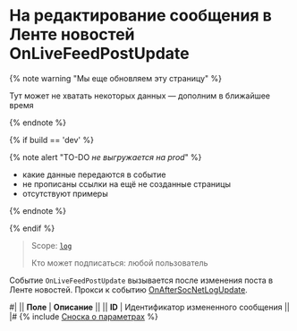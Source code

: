 # На редактирование сообщения в Ленте новостей OnLiveFeedPostUpdate

{% note warning "Мы еще обновляем эту страницу" %}

Тут может не хватать некоторых данных — дополним в ближайшее время

{% endnote %}

{% if build == 'dev' %}

{% note alert "TO-DO _не выгружается на prod_" %}

- какие данные передаются в событие
- не прописаны ссылки на ещё не созданные страницы
- отсутствуют примеры

{% endnote %}

{% endif %}

> Scope: [`log`](../../scopes/permissions.md)
>
> Кто может подписаться: любой пользователь

Событие `OnLiveFeedPostUpdate` вызывается после изменения поста в Ленте новостей. Прокси к событию [OnAfterSocNetLogUpdate](.).

#|
|| **Поле** | **Описание** ||
|| **ID** | Идентификатор измененного сообщения ||
|#
{% include [Сноска о параметрах](../../_includes/required.md) %}